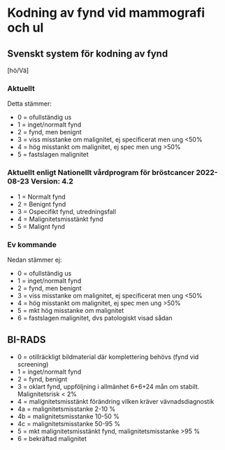 # Kodning av fynd vid mammografi och ul

## Svenskt system för kodning av fynd

[hö/Vä]

### Aktuellt

Detta stämmer:
- 0 = ofullständig us
- 1 = inget/normalt fynd
- 2 = fynd, men benignt
- 3 = viss misstanke om malignitet, ej specificerat men ung <50%
- 4 = hög misstankt om malignitet, ej spec men ung >50%
- 5 = fastslagen malignitet

### Aktuellt enligt Nationellt vårdprogram för bröstcancer 2022-08-23 Version: 4.2 

- 1 = Normalt fynd 
- 2 = Benignt fynd 
- 3 = Ospecifikt fynd, utredningsfall 
- 4 = Malignitetsmisstänkt fynd 
- 5 = Malignt fynd 

### Ev kommande

Nedan stämmer ej:
- 0 = ofullständig us
- 1 = inget/normalt fynd
- 2 = fynd, men benignt
- 3 = viss misstanke om malignitet, ej specificerat men ung <50%
- 4 = hög misstankt om malignitet, ej spec men ung >50%
- 5 =  mkt hög misstanke om malignitet
- 6 = fastslagen malignitet, dvs patologiskt visad sådan


## BI-RADS

- 0 = otillräckligt bildmaterial där komplettering behövs (fynd vid screening)
- 1 = inget/normalt fynd
- 2 = fynd, benignt
- 3 = oklart fynd, uppföljning i allmänhet 6+6+24 mån om stabilt. Malignitetsrisk < 2%
- 4 = malignitetsmisstänkt förändring vilken kräver vävnadsdiagnostik
- 4a = malignitetsmisstanke 2-10 %
- 4b = malignitetsmisstanke 10-50 %
- 4c = malignitetsmisstanke 50-95 %
- 5 = mkt malignitetsmisstänkt fynd, malignitetsmisstanke >95 %
- 6 = bekräftad malignitet




